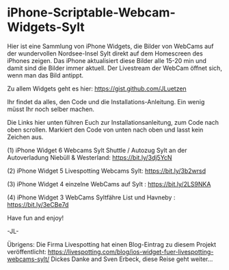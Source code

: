 # iPhone-Scriptable-Webcam-Widgets-Sylt
Hier ist eine Sammlung von iPhone Widgets, die Bilder von WebCams auf der wundervollen Nordsee-Insel Sylt direkt auf dem Homescreen des iPhones zeigen.
Das iPhone aktualisiert diese Bilder alle 15-20 min und damit sind die Bilder immer aktuell. 
Der Livestream der WebCam öffnet sich, wenn man das Bild antippt.

Zu allem Widgets geht es hier:
https://gist.github.com/JLuetzen

Ihr findet da alles, den Code und die Installations-Anleitung. Ein wenig müsst Ihr noch selber machen.


Die Links hier unten führen Euch zur Installationsanleitung, zum Code nach oben scrollen. Markiert den Code von unten nach oben und lasst kein Zeichen aus.

(1) iPhone Widget 6 Webcams Sylt Shuttle / Autozug Sylt an der Autoverladung Niebüll & Westerland: https://bit.ly/3dj5YcN

(2) iPhone Widget 5 Livespotting Webcams Sylt: https://bit.ly/3b2wrsd 

(3) iPhone Widget 4 einzelne WebCams auf Sylt : https://bit.ly/2LS9NKA 

(4) iPhone Widget 3 WebCams Syltfähre List und Havneby : https://bit.ly/3eCBe7d

Have fun and enjoy!

-JL-


Übrigens: 
Die Firma Livespotting hat einen Blog-Eintrag zu diesem Projekt veröffentlicht: https://livespotting.com/blog/ios-widget-fuer-livespotting-webcams-sylt/ 
Dickes Danke and Sven Erbeck, diese Reise geht weiter...

